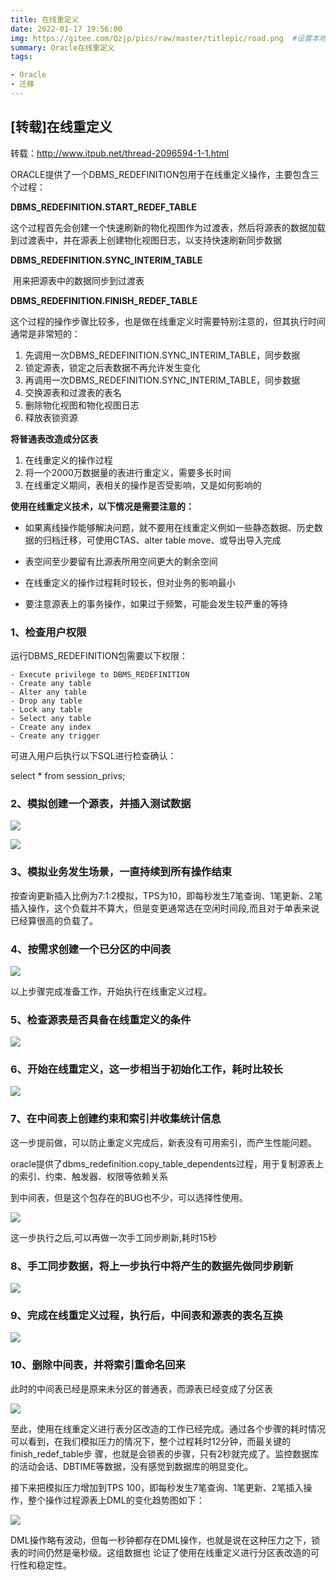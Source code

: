 ```yaml
---
title: 在线重定义
date: 2022-01-17 19:56:00
img: https://gitee.com/Qzjp/pics/raw/master/titlepic/road.png  #设置本地图片
summary: Oracle在线重定义
tags:

- Oracle
- 迁移
---
```


## [转载]在线重定义

转载：http://www.itpub.net/thread-2096594-1-1.html

ORACLE提供了一个DBMS_REDEFINITION包用于在线重定义操作，主要包含三个过程： 

**DBMS_REDEFINITION.START_REDEF_TABLE** 

​		这个过程首先会创建一个快速刷新的物化视图作为过渡表，然后将源表的数据加载到过渡表中，并在源表上创建物化视图日志，以支持快速刷新同步数据 

**DBMS_REDEFINITION.SYNC_INTERIM_TABLE** 

​		用来把源表中的数据同步到过渡表 

**DBMS_REDEFINITION.FINISH_REDEF_TABLE** 

​		这个过程的操作步骤比较多，也是做在线重定义时需要特别注意的，但其执行时间通常是非常短的： 

1. 先调用一次DBMS_REDEFINITION.SYNC_INTERIM_TABLE，同步数据 
2. 锁定源表，锁定之后表数据不再允许发生变化 
3. 再调用一次DBMS_REDEFINITION.SYNC_INTERIM_TABLE，同步数据 
4. 交换源表和过渡表的表名 
5. 删除物化视图和物化视图日志 
6. 释放表锁资源 

**将普通表改造成分区表** 

1. 在线重定义的操作过程 
2. 将一个2000万数据量的表进行重定义，需要多长时间 
3. 在线重定义期间，表相关的操作是否受影响，又是如何影响的 

**使用在线重定义技术，以下情况是需要注意的：** 

- 如果离线操作能够解决问题，就不要用在线重定义例如一些静态数据、历史数据的归档迁移，可使用CTAS、alter table move、或导出导入完成

- 表空间至少要留有比源表所用空间更大的剩余空间 
- 在线重定义的操作过程耗时较长，但对业务的影响最小 
- 要注意源表上的事务操作，如果过于频繁，可能会发生较严重的等待

### 1、检查用户权限

运行DBMS_REDEFINITION包需要以下权限： 

```
- Execute privilege to DBMS_REDEFINITION
- Create any table
- Alter any table
- Drop any table
- Lock any table
- Select any table
- Create any index
- Create any trigger
```

可进入用户后执行以下SQL进行检查确认： 

select * from session_privs;

### 2、模拟创建一个源表，并插入测试数据

![](https://gitee.com/Qzjp/pics/raw/master/titlepic/在线重定义1.png)

![](https://gitee.com/Qzjp/pics/raw/master/titlepic/在线重定义2.png)

### 3、模拟业务发生场景，一直持续到所有操作结束

​		按查询更新插入比例为7:1:2模拟，TPS为10，即每秒发生7笔查询、1笔更新、2笔插入操作，这个负载并不算大，但是变更通常选在空闲时间段,而且对于单表来说已经算很高的负载了。

### 4、按需求创建一个已分区的中间表

![](https://gitee.com/Qzjp/pics/raw/master/titlepic/在线重定义3.png)

以上步骤完成准备工作，开始执行在线重定义过程。

### 5、检查源表是否具备在线重定义的条件

![](https://gitee.com/Qzjp/pics/raw/master/titlepic/在线重定义4.png)

### 6、开始在线重定义，这一步相当于初始化工作，耗时比较长

![](https://gitee.com/Qzjp/pics/raw/master/titlepic/在线重定义5.png)

### 7、在中间表上创建约束和索引并收集统计信息

这一步提前做，可以防止重定义完成后，新表没有可用索引，而产生性能问题。 

oracle提供了dbms_redefinition.copy_table_dependents过程，用于复制源表上的索引、约束、触发器、权限等依赖关系 

到中间表，但是这个包存在的BUG也不少，可以选择性使用。 

![](https://gitee.com/Qzjp/pics/raw/master/titlepic/在线重定义6.png)

这一步执行之后,可以再做一次手工同步刷新,耗时15秒 

### 8、手工同步数据，将上一步执行中将产生的数据先做同步刷新

![](https://gitee.com/Qzjp/pics/raw/master/titlepic/在线重定义7.png)

### 9、完成在线重定义过程，执行后，中间表和源表的表名互换

![](https://gitee.com/Qzjp/pics/raw/master/titlepic/在线重定义8.png)

### 10、删除中间表，并将索引重命名回来

此时的中间表已经是原来未分区的普通表，而源表已经变成了分区表

![](https://gitee.com/Qzjp/pics/raw/master/titlepic/在线重定义9.png)

至此，使用在线重定义进行表分区改造的工作已经完成。通过各个步骤的耗时情况可以看到，在我们模拟压力的情况下，整个过程耗时12分钟，而最关键的finish_redef_table步 骤，也就是会锁表的步骤，只有2秒就完成了。监控数据库的活动会话、DBTIME等数据，没有感觉到数据库的明显变化。 

接下来把模拟压力增加到TPS 100，即每秒发生7笔查询、1笔更新、2笔插入操作，整个操作过程源表上DML的变化趋势图如下：

![](https://gitee.com/Qzjp/pics/raw/master/titlepic/在线重定义10.png)

DML操作略有波动，但每一秒钟都存在DML操作，也就是说在这种压力之下，锁表的时间仍然是毫秒级。这组数据也 论证了使用在线重定义进行分区表改造的可行性和稳定性。